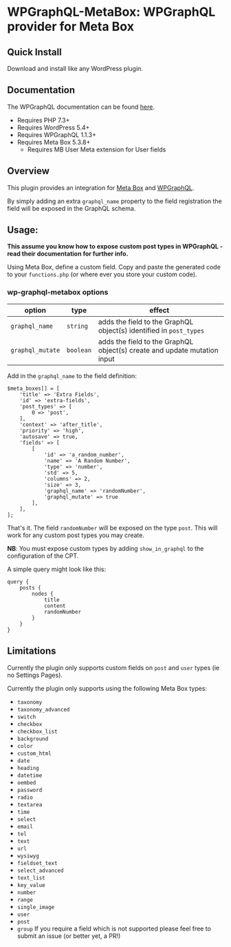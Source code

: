 # WPGraphQL-MetaBox: WPGraphQL provider for Meta Box

## Quick Install
Download and install like any WordPress plugin.

## Documentation
The WPGraphQL documentation can be found [here](https://docs.wpgraphql.com).

- Requires PHP 7.3+
- Requires WordPress 5.4+
- Requires WPGraphQL 1.1.3+
- Requires Meta Box 5.3.8+
  - Requires MB User Meta extension for User fields

## Overview
This plugin provides an integration for [Meta Box](https://metabox.io/) and [WPGraphQL](https://www.wpgraphql.com/).

By simply adding an extra `graphql_name` property to the field registration the field will be exposed in the GraphQL schema.

## Usage:
**This assume you know how to expose custom post types in WPGraphQL - read their documentation for further info.**

Using Meta Box, define a custom field. Copy and paste the generated code to your `functions.php` (or where ever you store your custom code).

### wp-graphql-metabox options
|option|type|effect|
|--|--|--|
|`graphql_name`|`string`|adds the field to the GraphQL object(s) identified in `post_types`|
|`graphql_mutate`|`boolean`|adds the field to the GraphQL object(s) create and update mutation input|

Add in the `graphql_name` to the field definition:

```
$meta_boxes[] = [
    'title' => 'Extra Fields',
    'id' => 'extra-fields',
    'post_types' => [
        0 => 'post',
    ],
    'context' => 'after_title',
    'priority' => 'high',
    'autosave' => true,
    'fields' => [
        [
            'id' => 'a_random_number',
            'name' => 'A Random Number',
            'type' => 'number',
            'std' => 5,
            'columns' => 2,
            'size' => 3,
            'graphql_name' => 'randomNumber',
            'graphql_mutate' => true
        ],
    ],
];
```

That's it. The field `randomNumber` will be exposed on the type `post`. This will work for any custom post types you may create.

**NB**: You must expose custom types by adding `show_in_graphql` to the configuration of the CPT.

A simple query might look like this:
```
query {
    posts {
        nodes {
            title
            content
            randomNumber
        }
    }
}
```

## Limitations
Currently the plugin only supports custom fields on `post` and `user` types (ie no Settings Pages).

Currently the plugin only supports using the following Meta Box types:
- `taxonomy`
- `taxonomy_advanced`
- `switch`
- `checkbox`
- `checkbox_list`
- `background`
- `color`
- `custom_html`
- `date`
- `heading`
- `datetime`
- `oembed`
- `password`
- `radio`
- `textarea`
- `time`
- `select`
- `email`
- `tel`
- `text`
- `url`
- `wysiwyg`
- `fieldset_text`
- `select_advanced`
- `text_list`
- `key_value`
- `number`
- `range`
- `single_image`
- `user`
- `post`
- `group`
If you require a field which is not supported please feel free to submit an issue (or better yet, a PR!)
